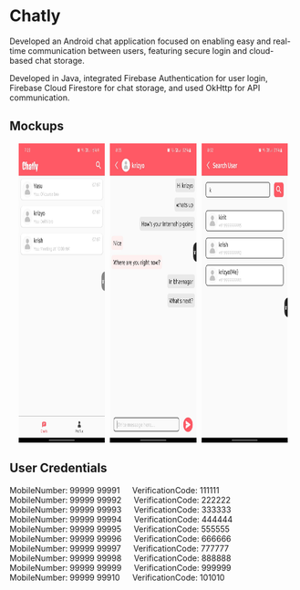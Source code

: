 # Chatly
Developed an Android chat application focused on enabling easy and real-time communication between users, featuring secure login and cloud-based chat storage.

Developed in Java, integrated Firebase Authentication for user login, Firebase Cloud Firestore for chat storage, and used OkHttp for API communication.

## Mockups
<p align="center">
  <img src="mockup/chat_screen.jpeg" width="30%" height="525" style="margin-right: 1%;" />
  <img src="mockup/message_screen.jpeg" width="30%" height="525" style="margin-right: 1%;" />
  <img src="mockup/search_screen.jpeg" width="30%" height="525"/>
</p>

## User Credentials
MobileNumber: 99999 99991 &emsp; VerificationCode: 111111<br>
MobileNumber: 99999 99992 &emsp; VerificationCode: 222222<br>
MobileNumber: 99999 99993 &emsp; VerificationCode: 333333<br>
MobileNumber: 99999 99994 &emsp; VerificationCode: 444444<br>
MobileNumber: 99999 99995 &emsp; VerificationCode: 555555<br>
MobileNumber: 99999 99996 &emsp; VerificationCode: 666666<br>
MobileNumber: 99999 99997 &emsp; VerificationCode: 777777<br>
MobileNumber: 99999 99998 &emsp; VerificationCode: 888888<br>
MobileNumber: 99999 99999 &emsp; VerificationCode: 999999<br>
MobileNumber: 99999 99910 &emsp; VerificationCode: 101010
